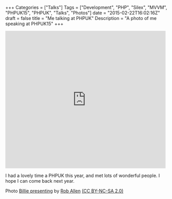 +++
Categories = ["Talks"]
Tags = ["Development", "PHP", "Silex", "MVVM", "PHPUK15", "PHPUK", "Talks", "Photos"]
date = "2015-02-22T16:02:16Z"
draft = false
title = "Me talking at PHPUK"
Description = "A photo of me speaking at PHPUK15"
+++
<iframe src="https://www.flickr.com/photos/akrabat/16601798701/player/" width="99%" max-width="645" height="430" frameborder="0" allowfullscreen webkitallowfullscreen mozallowfullscreen oallowfullscreen msallowfullscreen></iframe>

I had a lovely time a PHPUK this year, and met lots of wonderful people. I hope I can come back next year.

Photo [Billie presenting](https://www.flickr.com/photos/akrabat/16601798701/) by [Rob Allen](https://www.flickr.com/photos/akrabat/) [(CC BY-NC-SA 2.0)](https://creativecommons.org/licenses/by-nc-sa/2.0/)
